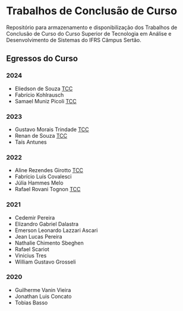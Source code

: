 # Trabalhos de Conclusão de Curso
Repositório para armazenamento e disponibilização dos Trabalhos de Conclusão de Curso do Curso Superior de Tecnologia em Análise e Desenvolvimento de Sistemas do IFRS Câmpus Sertão.
## Egressos do Curso
### 2024
- Eliedson de Souza [TCC](https://github.com/adsIfrsSertao/eliedson-de-souza)
- Fabrício Kohlrausch
- Samael Muniz Picoli [TCC](https://github.com/adsIfrsSertao/samael-muniz-picoli)
### 2023
- Gustavo Morais Trindade [TCC](https://github.com/adsIfrsSertao/gustavo-morais-trindade)
- Renan de Souza [TCC](https://github.com/adsIfrsSertao/renan-de-souza)
- Taís Antunes
### 2022
- Aline Rezendes Girotto [TCC](https://github.com/adsIfrsSertao/aline-rezendes-girotto)
- Fabrício Luís Covalesci
- Júlia Hammes Melo
- Rafael Rovani Tognon [TCC](https://github.com/adsIfrsSertao/rafael-rovani-tognon)
### 2021
- Cedemir Pereira
- Elizandro Gabriel Dalastra
- Emerson Leonardo Lazzari Ascari
- Jean Lucas Pereira
- Nathalie Chimento Sbeghen
- Rafael Scariot
- Vinicius Tres
- William Gustavo Grosseli
### 2020
- Guilherme Vanin Vieira
- Jonathan Luis Concato
- Tobias Basso
